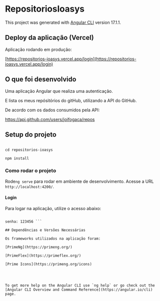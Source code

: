 # RepositoriosIoasys

This project was generated with [Angular CLI](https://github.com/angular/angular-cli) version 17.1.1.

## Deploy da aplicação (Vercel)

Aplicação rodando em produção:

[https://repositorios-ioasys.vercel.app/login](https://repositorios-ioasys.vercel.app/login)

## O que foi desenvolvido

Uma aplicação Angular que realiza uma autenticação.

E lista os meus repósitórios do gitHub, utilizando a API do GitHub.


De acordo com os dados consumidos pela API:

https://api.github.com/users/joifogaca/repos

## Setup do projeto

```gh repo clone joifogaca/repositorios-ioasys

cd repositorios-ioasys

npm install 
```


### Como rodar o projeto

Rode`ng serve` para rodar em ambiente de desenvolvimento. Acesse a URL `http://localhost:4200/`.


#### Login

Para logar na aplicação, utilize o acesso abaixo:

```email: admin@email.com

senha: 123456 ```

## Dependências e Versões Necessárias

Os frameworks utilizados na aplicação foram:

[PrimeNg](https://primeng.org/)

[PrimeFlex](https://primeflex.org/)

[Prime Icons](https://primeng.org/icons)




To get more help on the Angular CLI use `ng help` or go check out the [Angular CLI Overview and Command Reference](https://angular.io/cli) page.
